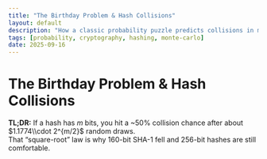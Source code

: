 ```yaml
---
title: "The Birthday Problem & Hash Collisions"
layout: default
description: "How a classic probability puzzle predicts collisions in modern hash functions — with code."
tags: [probability, cryptography, hashing, monte-carlo]
date: 2025-09-16
---
```


<!-- MathJax (drop-in, no build tooling needed) -->
<script>
window.MathJax = { tex: { inlineMath: [['$', '$'], ['\\(', '\\)']] }, svg: {fontCache: 'global'} };
</script>
<script id="MathJax-script" async
  src="https://cdn.jsdelivr.net/npm/mathjax@3/es5/tex-chtml.js"></script>

# The Birthday Problem & Hash Collisions

**TL;DR:** If a hash has $m$ bits, you hit a ~50% collision chance after about $1.1774\\cdot 2^{m/2}$ random draws.  
That “square-root” law is why 160-bit SHA-1 fell and 256-bit hashes are still comfortable.
